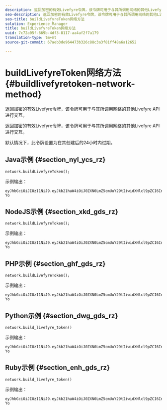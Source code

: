 ```yaml
---
description: 返回加密的有效Livefyre令牌，该令牌可用于与其所调用网络的其他Livefyre API进行交互。
seo-description: 返回加密的有效Livefyre令牌，该令牌可用于与其所调用网络的其他Livefyre API进行交互。
seo-title: buildLivefyreToken网络方法
solution: Experience Manager
title: buildLivefyreToken网络方法
uuid: 7c72a05f-669b-4df3-8117-aa4af2f7a179
translation-type: tm+mt
source-git-commit: 67aeb3de964473b326c88c3a3f81ff48a6a12652

---
```



# buildLivefyreToken网络方法{#buildlivefyretoken-network-method}

返回加密的有效Livefyre令牌，该令牌可用于与其所调用网络的其他Livefyre API进行交互。

返回加密的有效Livefyre令牌，该令牌可用于与其所调用网络的其他Livefyre API进行交互。

默认情况下，此令牌设置为在其创建后的24小时内过期。

## Java示例 {#section_nyl_ycs_rz}

```
network.buildLivefyreToken(); 
```

示例输出：

```
eyJhbGciOiJIUzI1NiJ9.eyJkb21haW4iOiJ0ZXN0LmZ5cmUuY29tIiwidXNlcl9pZCI6InN5c3RlbSIsImRpc3BsYXlfbmFtZSI6InN5c3RlbSIsImV4cGlyZXMiOjEzOTY2NTUwODN9.33GuJF_ou2O6CCV22Y3PlLUgP2Igy9vAXfmLONkt-Yo
```

## NodeJS示例 {#section_xkd_gds_rz}

```
network.buildLivefyreToken(); 
```

示例输出：

```
eyJhbGciOiJIUzI1NiJ9.eyJkb21haW4iOiJ0ZXN0LmZ5cmUuY29tIiwidXNlcl9pZCI6InN5c3RlbSIsImRpc3BsYXlfbmFtZSI6InN5c3RlbSIsImV4cGlyZXMiOjEzOTY2NTUwODN9.33GuJF_ou2O6CCV22Y3PlLUgP2Igy9vAXfmLONkt-Yo
```

## PHP示例 {#section_ghf_gds_rz}

```
network.buildLivefyreToken(); 
```

示例输出：

```
eyJhbGciOiJIUzI1NiJ9.eyJkb21haW4iOiJ0ZXN0LmZ5cmUuY29tIiwidXNlcl9pZCI6InN5c3RlbSIsImRpc3BsYXlfbmFtZSI6InN5c3RlbSIsImV4cGlyZXMiOjEzOTY2NTUwODN9.33GuJF_ou2O6CCV22Y3PlLUgP2Igy9vAXfmLONkt-Yo 
```

## Python示例 {#section_dwg_gds_rz}

```
network.build_livefyre_token() 
```

示例输出：

```
eyJhbGciOiJIUzI1NiJ9.eyJkb21haW4iOiJ0ZXN0LmZ5cmUuY29tIiwidXNlcl9pZCI6InN5c3RlbSIsImRpc3BsYXlfbmFtZSI6InN5c3RlbSIsImV4cGlyZXMiOjEzOTY2NTUwODN9.33GuJF_ou2O6CCV22Y3PlLUgP2Igy9vAXfmLONkt-Yo 
```

## Ruby示例 {#section_enh_gds_rz}

```
network.build_livefyre_token() 
```

示例输出：

```
eyJhbGciOiJIUzI1NiJ9.eyJkb21haW4iOiJ0ZXN0LmZ5cmUuY29tIiwidXNlcl9pZCI6InN5c3RlbSIsImRpc3BsYXlfbmFtZSI6InN5c3RlbSIsImV4cGlyZXMiOjEzOTY2NTUwODN9.33GuJF_ou2O6CCV22Y3PlLUgP2Igy9vAXfmLONkt-Yo 
```

